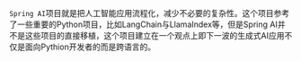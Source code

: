 `Spring AI`项目就是把人工智能应用流程化，减少不必要的复杂性。这个项目参考了一些重要的Python项目，比如LangChain与LlamaIndex等，但是Spring AI并不是这些项目的直接移植，这个项目建立在一个观点上即下一波的生成式AI应用不仅是面向Pythion开发者的而是跨语言的。